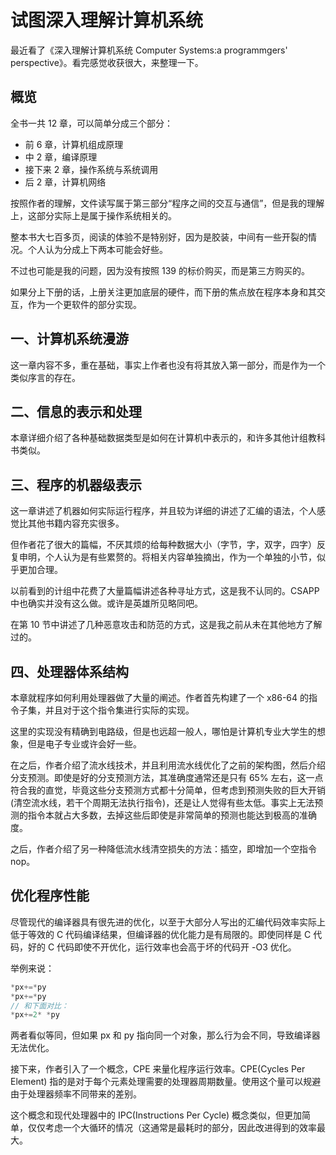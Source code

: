 # 试图深入理解计算机系统

最近看了《深入理解计算机系统 Computer Systems:a programmgers' perspective》。看完感觉收获很大，来整理一下。

## 概览

全书一共 12 章，可以简单分成三个部分：

- 前 6 章，计算机组成原理
- 中 2 章，编译原理
- 接下来 2 章，操作系统与系统调用 
- 后 2 章，计算机网络

按照作者的理解，文件读写属于第三部分“程序之间的交互与通信”，但是我的理解上，这部分实际上是属于操作系统相关的。

整本书大七百多页，阅读的体验不是特别好，因为是胶装，中间有一些开裂的情况。个人认为分成上下两本可能会好些。

不过也可能是我的问题，因为没有按照 139 的标价购买，而是第三方购买的。

如果分上下册的话，上册关注更加底层的硬件，而下册的焦点放在程序本身和其交互，作为一个更软件的部分实现。

## 一、计算机系统漫游

这一章内容不多，重在基础，事实上作者也没有将其放入第一部分，而是作为一个类似序言的存在。

## 二、信息的表示和处理

本章详细介绍了各种基础数据类型是如何在计算机中表示的，和许多其他计组教科书类似。

## 三、程序的机器级表示

这一章讲述了机器如何实际运行程序，并且较为详细的讲述了汇编的语法，个人感觉比其他书籍内容充实很多。

但作者花了很大的篇幅，不厌其烦的给每种数据大小（字节，字，双字，四字）反复申明，个人认为是有些累赘的。将相关内容单独摘出，作为一个单独的小节，似乎更加合理。

以前看到的计组中花费了大量篇幅讲述各种寻址方式，这是我不认同的。CSAPP中也确实并没有这么做。或许是英雄所见略同吧。

在第 10 节中讲述了几种恶意攻击和防范的方式，这是我之前从未在其他地方了解过的。

## 四、处理器体系结构

本章就程序如何利用处理器做了大量的阐述。作者首先构建了一个 x86-64 的指令子集，并且对于这个指令集进行实际的实现。

这里的实现没有精确到电路级，但是也远超一般人，哪怕是计算机专业大学生的想象，但是电子专业或许会好一些。

在之后，作者介绍了流水线技术，并且利用流水线优化了之前的架构图，然后介绍分支预测。即使是好的分支预测方法，其准确度通常还是只有 65% 左右，这一点符合我的直觉，毕竟这些分支预测方式都十分简单，但考虑到预测失败的巨大开销(清空流水线，若干个周期无法执行指令)，还是让人觉得有些太低。事实上无法预测的指令本就占大多数，去掉这些后即使是非常简单的预测也能达到极高的准确度。

之后，作者介绍了另一种降低流水线清空损失的方法：插空，即增加一个空指令nop。

## 优化程序性能

尽管现代的编译器具有很先进的优化，以至于大部分人写出的汇编代码效率实际上低于等效的 C 代码编译结果，但编译器的优化能力是有局限的。即使同样是 C 代码，好的 C 代码即使不开优化，运行效率也会高于坏的代码开 -O3 优化。

举例来说：

```c
*px+=*py
*px+=*py
// 和下面对比：
*px+=2* *py

```

两者看似等同，但如果 px 和 py 指向同一个对象，那么行为会不同，导致编译器无法优化。

接下来，作者引入了一个概念，CPE 来量化程序运行效率。CPE(Cycles Per Element) 指的是对于每个元素处理需要的处理器周期数量。使用这个量可以规避由于处理器频率不同带来的差别。

这个概念和现代处理器中的 IPC(Instructions Per Cycle) 概念类似，但更加简单，仅仅考虑一个大循环的情况（这通常是最耗时的部分，因此改进得到的效率最大。




